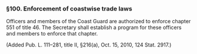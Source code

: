 ### §100. Enforcement of coastwise trade laws ###

Officers and members of the Coast Guard are authorized to enforce chapter 551 of title 46. The Secretary shall establish a program for these officers and members to enforce that chapter.

(Added Pub. L. 111–281, title II, §216(a), Oct. 15, 2010, 124 Stat. 2917.)